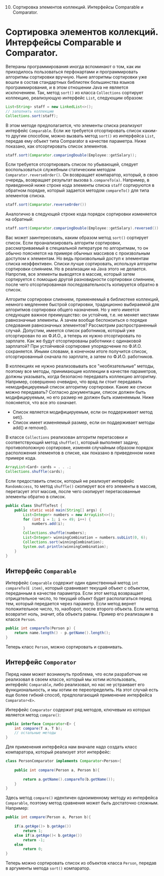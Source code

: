 10. Сортировка элементов коллекций. Интерфейсы Comparable и Comparator.

# Сортировка элементов коллекций. Интерфейсы Comparable и Comparator.
Ветераны программирования иногда вспоминают о том, как им приходилось пользоваться перфокартами и программировать алгоритмы сортировки вручную. Ныне алгоритмы сортировки уже вошли в состав стандартных библиотек большинства языков программирования, и в этом отношении Java не является исключением. Так, метод `sort()` из класса `Collections` сортирует коллекцию, реализующую интерфейс `List`, следующим образом:
```Java
List<String> staff = new LinkedList<>();
// заполнить коллекцию
Collections.sort(staff);
```
В этом методе предполагается, что элементы списка реализуют интерфейс `Comparable`. Если же требуется отсортировать список каким-то другим способом, можно вызвать метод `sort()` из интерфейса `List`, передав ему объект типа Comparator в качестве параметра. Ниже показано, как отсортировать список элементов.
```Java
staff.sort(Comparator.comparingDouble(Employee::getSalary));
```
Если требуется отсортировать список по убывающей, следует воспользоваться служебным статическим методом `Comparator.reverseOrder()`. Он возвращает компаратор, который, в свою очередь, возвращает результат вызова `b.compareTo(а)`. Например, в приведенной ниже строке кода элементы списка `staff` сортируются в обратном порядке, который задается методом `compareTo()` для типа элементов списка.
```Java
staff.sort(Comparator.reverseOrder())
```
Аналогично в следующей строке кода порядок сортировки изменяется на обратный:
```Java
staff.sort(Comparator.comparingDouble(Employee::getSalary).reversed())
```

Вас может заинтересовать, каким образом метод `sort()` сортирует список. Если проанализировать алгоритм сортировки, рассматриваемый в специальной литературе по алгоритмам, то он обычно поясняется на примере обычных массивов с произвольным доступом к элементам. Но ведь произвольный доступ к элементам списка неэффективен. Списки лучше сортировать, используя алгоритм сортировки слиянием. Но в реализации на Java этого не делается. Напротив, все элементы выводятся в массив, который затем сортируется с помощью другой разновидности сортировки слиянием, после чего отсортированная последовательность копируется обратно в список.

Алгоритм сортировки слиянием, применяемый в библиотеке коллекций, немного медленнее быстрой сортировки, традиционно выбираемой для алгоритмов сортировки общего назначения. Но у него имеется следующее важное преимущество: он устойчив, т.е. не меняет местами равнозначные элементы. А зачем вообще беспокоиться о порядке следования равнозначных элементов? Рассмотрим распространенный случай. Допустим, имеется список работников, который уже отсортирован по их Ф.И.О., а теперь их нужно отсортировать по зарплате. Как же будут отсортированы работники с одинаковой зарплатой? При устойчивой сортировке упорядочение по Ф.И.О. сохраняется. Иными словами, в конечном итоге получится список, отсортированный сначала по зарплате, а затем по Ф.И.О. работников.

В коллекциях не нужно реализовывать все "необязательные" методы, поэтому все методы, принимающие коллекции в качестве параметров, должны указывать, когда безопасно передавать коллекцию алгоритму. Например, совершенно очевидно, что вряд ли стоит передавать немодифицируемый список алгоритму сортировки. Какие же списки можно передавать? Согласно документации, список должен быть модифицируемым, но его размер не должен быть изменяемым. Ниже поясняется, что все это означает.

- Список является модифицируемым, если он поддерживает метод set().
- Список имеет изменяемый размер, если он поддерживает методы add() и remove().

В классе `Collections` реализован алгоритм перетасовки и соответствующий метод `shuffle()`, который выполняет задачу, противоположную сортировке, изменяя случайным образом порядок расположения элементов в списке, как показано в приведенном ниже примере кода.
```Java
ArrayList<Card> cards = . . .;
Collections.shuffle(cards);
```
Если предоставить список, который не реализует интерфейс `RandomAccess`, то метод `shuffle()` скопирует все его элементы в массив, перетасует этот массив, после чего скопирует перетасованные элементы обратно в список.
```Java
public class ShuffleTest {
    public static void main(String[] args) {
        List<Integer> numbers = new ArrayList<>();
        for (int i = 1; i <= 49; i++) {
            numbers.add(i);
        }
        Collections.shuffle(numbers);
        List<Integer> winningCombination = numbers.subList(0, 6);
        Collections.sort(winningCombination);
        System.out.println(winningCombination);
    }
}
```
## Интерфейс `Comparable`
Интерфейс `Comparable` содержит один единственный метод `int compareTo(E item)`, который сравнивает текущий объект с объектом, переданным в качестве параметра. Если этот метод возвращает отрицательное число, то текущий объект будет располагаться перед тем, который передается через параметр. Если метод вернет положительное число, то, наоборот, после второго объекта. Если метод возвратит ноль, значит, оба объекта равны. Пример его реализации в классе `Person`.
```Java
public int compareTo(Person p) {
    return name.length() - p.getName().length();
}
```
Теперь класс `Person`, можно сортировать и сравнивать.
## Интерфейс `Comporator`
Перед нами может возникнуть проблема, что если разработчик не реализовал в своем классе, который мы хотим использовать, интерфейс `Comparable`, либо реализовал, но нас не устраивает его функциональность, и мы хотим ее переопределить. На этот случай есть еще более гибкий способ, предполагающий применение интерфейса `Comparator<E>`.

Интерфейс `Comparator` содержит ряд методов, ключевым из которых является метод `compare()`:
```Java
public interface Comparator<E> {
    int compare(T a, T b);
    // остальные методы
}
```

Для применения интерфейса нам вначале надо создать класс компаратора, который реализует этот интерфейс:
```Java
class PersonComparator implements Comparator<Person>{
 
    public int compare(Person a, Person b){
     
        return a.getName().compareTo(b.getName());
    }
}
```
Здесь метод `compare()` идентичен одноименному методу из интерфейса `Comparable`, поэтому метод сравнения может быть достаточно сложным. Например:
```Java
public int compare(Person a, Person b){
  
    if(a.getAge()> b.getAge())
        return 1;
    else if(a.getAge()< b.getAge())
        return -1;
    else
        return 0;
}
```
Теперь можно сортировать список из объектов класса `Person`, передав в аргументы метода `sort()` компаратор.